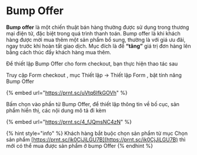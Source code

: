 # Bump Offer

**Bump offer** là một chiến thuật bán hàng thường được sử dụng trong thương mại điện tử, đặc biệt trong quá trình thanh toán. Bump offer là khi khách hàng được mời mua thêm một sản phẩm bổ sung, thường là với giá ưu đãi, ngay trước khi hoàn tất giao dịch. Mục đích là để **“tăng”** giá trị đơn hàng lên bằng cách thúc đẩy khách hàng mua thêm.

Để thiết lập Bump Offer cho form checkout, bạn thực hiện thao tác sau&#x20;

Truy cập Form checkout , mục Thiết lập -> Thiết lập Form , bật tính năng Bump Offer

{% embed url="https://prnt.sc/uVtq6lfkGOVh" %}

Bấm chọn vào phần tử Bump Offer, để thiết lập thông tin về bố cục, sản phẩm hiển thị, các nội dung mô tả đi kèm&#x20;

{% embed url="https://prnt.sc/4_fJQmsNC4zN" %}

{% hint style="info" %}
Khách hàng bắt buộc chọn sản phẩm từ mục Chọn sản phẩm [https://prnt.sc/ik0CjJiLGU7B](https://prnt.sc/ik0CjJiLGU7B) thì mới có thể mua được sản phẩm ở bump Offer&#x20;
{% endhint %}

